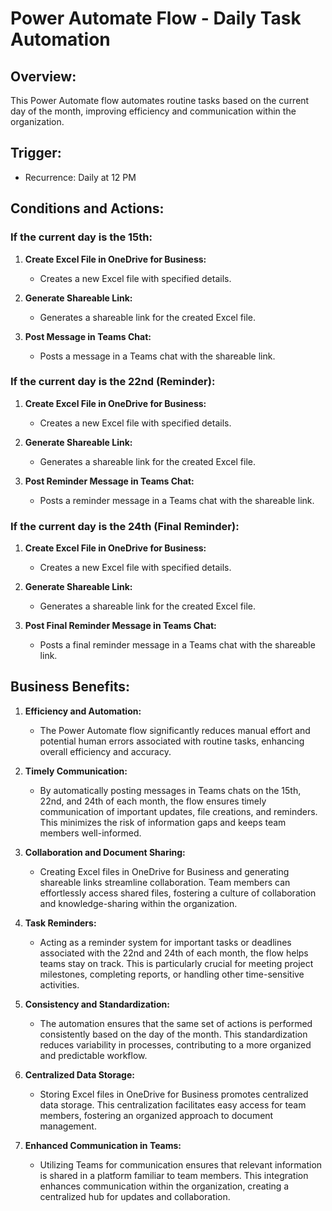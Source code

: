 # Power Automate Flow - Daily Task Automation

## Overview:
This Power Automate flow automates routine tasks based on the current day of the month, improving efficiency and communication within the organization.

## Trigger:
- Recurrence: Daily at 12 PM

## Conditions and Actions:

### If the current day is the 15th:
1. **Create Excel File in OneDrive for Business:**
   - Creates a new Excel file with specified details.

2. **Generate Shareable Link:**
   - Generates a shareable link for the created Excel file.

3. **Post Message in Teams Chat:**
   - Posts a message in a Teams chat with the shareable link.

### If the current day is the 22nd (Reminder):
1. **Create Excel File in OneDrive for Business:**
   - Creates a new Excel file with specified details.

2. **Generate Shareable Link:**
   - Generates a shareable link for the created Excel file.

3. **Post Reminder Message in Teams Chat:**
   - Posts a reminder message in a Teams chat with the shareable link.

### If the current day is the 24th (Final Reminder):
1. **Create Excel File in OneDrive for Business:**
   - Creates a new Excel file with specified details.

2. **Generate Shareable Link:**
   - Generates a shareable link for the created Excel file.

3. **Post Final Reminder Message in Teams Chat:**
   - Posts a final reminder message in a Teams chat with the shareable link.

## Business Benefits:

1. **Efficiency and Automation:**
   - The Power Automate flow significantly reduces manual effort and potential human errors associated with routine tasks, enhancing overall efficiency and accuracy.

2. **Timely Communication:**
   - By automatically posting messages in Teams chats on the 15th, 22nd, and 24th of each month, the flow ensures timely communication of important updates, file creations, and reminders. This minimizes the risk of information gaps and keeps team members well-informed.

3. **Collaboration and Document Sharing:**
   - Creating Excel files in OneDrive for Business and generating shareable links streamline collaboration. Team members can effortlessly access shared files, fostering a culture of collaboration and knowledge-sharing within the organization.

4. **Task Reminders:**
   - Acting as a reminder system for important tasks or deadlines associated with the 22nd and 24th of each month, the flow helps teams stay on track. This is particularly crucial for meeting project milestones, completing reports, or handling other time-sensitive activities.

5. **Consistency and Standardization:**
   - The automation ensures that the same set of actions is performed consistently based on the day of the month. This standardization reduces variability in processes, contributing to a more organized and predictable workflow.

6. **Centralized Data Storage:**
   - Storing Excel files in OneDrive for Business promotes centralized data storage. This centralization facilitates easy access for team members, fostering an organized approach to document management.

7. **Enhanced Communication in Teams:**
   - Utilizing Teams for communication ensures that relevant information is shared in a platform familiar to team members. This integration enhances communication within the organization, creating a centralized hub for updates and collaboration.

